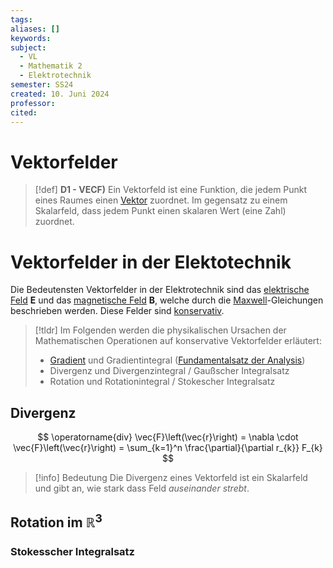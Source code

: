 ```yaml
---
tags: 
aliases: []
keywords: 
subject:
  - VL
  - Mathematik 2
  - Elektrotechnik
semester: SS24
created: 10. Juni 2024
professor: 
cited:
---
```


# Vektorfelder

> [!def] **D1 - VECF)** Ein Vektorfeld ist eine Funktion, die jedem Punkt eines Raumes einen [Vektor](../Mathematik/Algebra/Vektor.md) zuordnet.
> Im gegensatz zu einem Skalarfeld, dass jedem Punkt einen skalaren Wert (eine Zahl) zuordnet.

# Vektorfelder in der Elektotechnik

Die Bedeutensten Vektorfelder in der Elektrotechnik sind das [elektrische Feld](Elektrisches%20Feld.md) $\mathbf{E}$ und das [magnetische Feld](magnetisches%20Feld.md) $\mathbf{B}$, welche durch die [Maxwell](Maxwell.md)-Gleichungen beschrieben werden. Diese Felder sind [konservativ](../Mathematik/Analysis/Wegunabhängig.md).

> [!tldr] Im Folgenden werden die physikalischen Ursachen der Mathematischen Operationen auf konservative Vektorfelder erläutert:
> - [Gradient](../Mathematik/Analysis/Gradient.md) und Gradientintegral ([Fundamentalsatz der Analysis](../Mathematik/Analysis/Fundamentalsatz%20der%20Analysis.md))
>  - Divergenz und Divergenzintegral / Gaußscher Integralsatz
>  - Rotation und Rotationintegral / Stokescher Integralsatz

## Divergenz

$$
\operatorname{div} \vec{F}\left(\vec{r}\right) = \nabla \cdot \vec{F}\left(\vec{r}\right) = \sum_{k=1}^n \frac{\partial}{\partial r_{k}} F_{k}
$$

> [!info] Bedeutung
> Die Divergenz eines Vektorfeld ist ein Skalarfeld und gibt an, wie stark dass Feld *auseinander strebt*.

## Rotation im $\mathbb{R}^{3}$

### Stokesscher Integralsatz